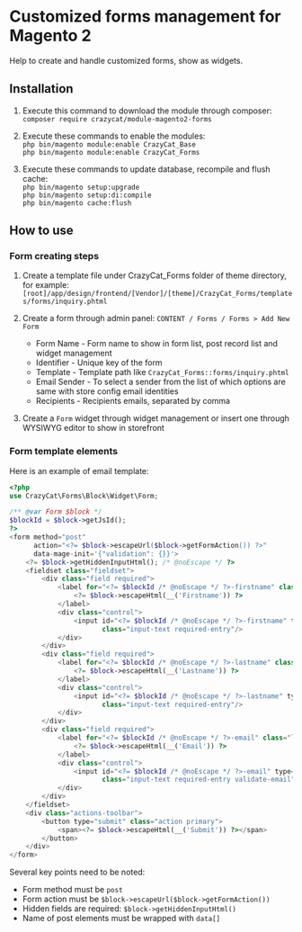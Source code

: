 # Customized forms management for Magento 2

Help to create and handle customized forms, show as widgets.

## Installation

1. Execute this command to download the module through composer:<br>
   `composer require crazycat/module-magento2-forms`

2. Execute these commands to enable the modules:<br>
   `php bin/magento module:enable CrazyCat_Base`<br>
   `php bin/magento module:enable CrazyCat_Forms`

3. Execute these commands to update database, recompile and flush cache:<br>
   `php bin/magento setup:upgrade`<br>
   `php bin/magento setup:di:compile`<br>
   `php bin/magento cache:flush`

## How to use

### Form creating steps

1. Create a template file under CrazyCat_Forms folder of theme directory, for example:
   `[root]/app/design/frontend/[Vendor]/[theme]/CrazyCat_Forms/templates/forms/inquiry.phtml`<br>

2. Create a form through admin panel: `CONTENT / Forms / Forms > Add New Form`<br>
    - Form Name - Form name to show in form list, post record list and widget management
    - Identifier - Unique key of the form
    - Template - Template path like `CrazyCat_Forms::forms/inquiry.phtml`
    - Email Sender - To select a sender from the list of which options are same with store config email identities
    - Recipients - Recipients emails, separated by comma

3. Create a `Form` widget through widget management or insert one through WYSIWYG editor to show in storefront

### Form template elements

Here is an example of email template:

```php
<?php
use CrazyCat\Forms\Block\Widget\Form;

/** @var Form $block */
$blockId = $block->getJsId();
?>
<form method="post"
      action="<?= $block->escapeUrl($block->getFormAction()) ?>"
      data-mage-init='{"validation": {}}'>
    <?= $block->getHiddenInputHtml(); /* @noEscape */ ?>
    <fieldset class="fieldset">
        <div class="field required">
            <label for="<?= $blockId /* @noEscape */ ?>-firstname" class="label">
                <?= $block->escapeHtml(__('Firstname')) ?>
            </label>
            <div class="control">
                <input id="<?= $blockId /* @noEscape */ ?>-firstname" type="text" name="data[Firstname]"
                       class="input-text required-entry"/>
            </div>
        </div>
        <div class="field required">
            <label for="<?= $blockId /* @noEscape */ ?>-lastname" class="label">
                <?= $block->escapeHtml(__('Lastname')) ?>
            </label>
            <div class="control">
                <input id="<?= $blockId /* @noEscape */ ?>-lastname" type="text" name="data[Lastname]"
                       class="input-text required-entry"/>
            </div>
        </div>
        <div class="field required">
            <label for="<?= $blockId /* @noEscape */ ?>-email" class="label">
                <?= $block->escapeHtml(__('Email')) ?>
            </label>
            <div class="control">
                <input id="<?= $blockId /* @noEscape */ ?>-email" type="text" name="data[Email]"
                       class="input-text required-entry validate-email"/>
            </div>
        </div>
    </fieldset>
    <div class="actions-toolbar">
        <button type="submit" class="action primary">
            <span><?= $block->escapeHtml(__('Submit')) ?></span>
        </button>
    </div>
</form>
```

Several key points need to be noted:

- Form method must be `post`
- Form action must be `$block->escapeUrl($block->getFormAction())`
- Hidden fields are required: `$block->getHiddenInputHtml()`
- Name of post elements must be wrapped with `data[]`
